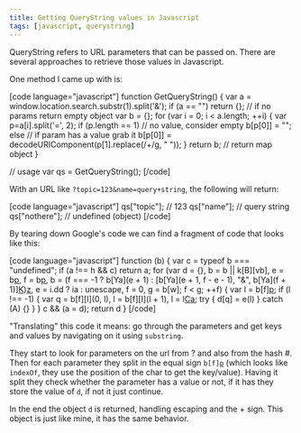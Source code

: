 ```yaml
---
title: Getting QueryString values in Javascript
tags: [javascript, querystring]
---
```


QueryString refers to URL parameters that can be passed on. There are several approaches to retrieve those values in Javascript.

One method I came up with is:
<!--more-->

[code language="javascript"]
function GetQueryString() {
    var a = window.location.search.substr(1).split('&');
    if (a == "") return {}; // if no params return empty object
    var b = {};
    for (var i = 0; i < a.length; ++i)
    {
        var p=a[i].split('=', 2);
        if (p.length == 1) // no value, consider empty
            b[p[0]] = "";
        else // if param has a value grab it
            b[p[0]] = decodeURIComponent(p[1].replace(/\+/g, " "));
    }
    return b; // return map object
}

// usage
var qs = GetQueryString();
[/code]

With an URL like <code>?topic=123&amp;name=query+string</code>, the following will return:

[code language="javascript"]
qs["topic"];    // 123
qs["name"];     // query string
qs["nothere"];  // undefined (object)
[/code]

By tearing down Google's code we can find a fragment of code that looks like this:

[code language="javascript"]
function (b) {
    var c = typeof b === "undefined";
    if (a !== h && c) return a;
    for (var d = {}, b = b || k[B][vb], e = b[p]("?"), f = b[p]("#"), b = (f === -1 ? b[Ya](e + 1) : [b[Ya](e + 1, f - e - 1), "&", b[Ya](f + 1)][K](""))[z]("&"), e = i.dd ? ia : unescape, f = 0, g = b[w]; f < g; ++f) {
        var l = b[f][p]("=");
        if (l !== -1) {
            var q = b[f][I](0, l),
                l = b[f][I](l + 1),
                l = l[Ca](/\+/g, " ");
            try {
                d[q] = e(l)
            } catch (A) {}
        }
    }
    c && (a = d);
    return d
}
[/code]

"Translating" this code it means: go through the parameters and get keys and values by navigating on it using <code>substring</code>.

They start to look for parameters on the url from ? and also from the hash #. Then for each parameter they split in the equal sign <code>b[f][p]("=")</code> (which looks like <code>indexOf</code>, they use the position of the char to get the key/value). Having it split they check whether the parameter has a value or not, if it has they store the value of <code>d</code>, if not it just continue.

In the end the object <code>d</code> is returned, handling escaping and the + sign. This object is just like mine, it has the same behavior.
